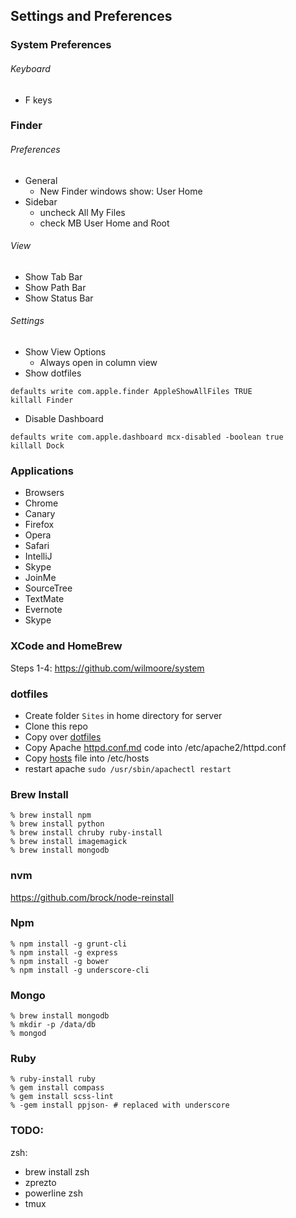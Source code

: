 ## Settings and Preferences

### System Preferences

###### Keyboard 
- F keys

### Finder

###### Preferences
- General
  + New Finder windows show: User Home
- Sidebar
  + uncheck All My Files
  + check MB User Home and Root

###### View
- Show Tab Bar
- Show Path Bar
- Show Status Bar

###### Settings
- Show View Options
  + Always open in column view
- Show dotfiles
```
defaults write com.apple.finder AppleShowAllFiles TRUE
killall Finder
```
- Disable Dashboard
```
defaults write com.apple.dashboard mcx-disabled -boolean true
killall Dock
```

### Applications
- Browsers
- Chrome
- Canary
- Firefox
- Opera
- Safari
- IntelliJ
- Skype
- JoinMe
- SourceTree
- TextMate
- Evernote
- Skype


### XCode and HomeBrew
Steps 1-4: https://github.com/wilmoore/system

### dotfiles
- Create folder `Sites` in home directory for server
- Clone this repo
- Copy over [dotfiles](https://github.com/rcline/development-environment/tree/master/dotfiles)
- Copy Apache [httpd.conf.md](https://github.com/rcline/development-environment/blob/master/apache/httpd.conf.md) code into /etc/apache2/httpd.conf
- Copy [hosts](https://github.com/rcline/development-environment/blob/master/apache/hosts) file into /etc/hosts
- restart apache `sudo /usr/sbin/apachectl restart`

### Brew Install
```
% brew install npm
% brew install python
% brew install chruby ruby-install
% brew install imagemagick
% brew install mongodb
```

### nvm
https://github.com/brock/node-reinstall

### Npm
```
% npm install -g grunt-cli
% npm install -g express
% npm install -g bower
% npm install -g underscore-cli
```

### Mongo
```
% brew install mongodb
% mkdir -p /data/db
% mongod
```

### Ruby
```
% ruby-install ruby
% gem install compass
% gem install scss-lint
% -gem install ppjson- # replaced with underscore
```

### TODO:
zsh:
- brew install zsh
- zprezto
- powerline zsh
- tmux
